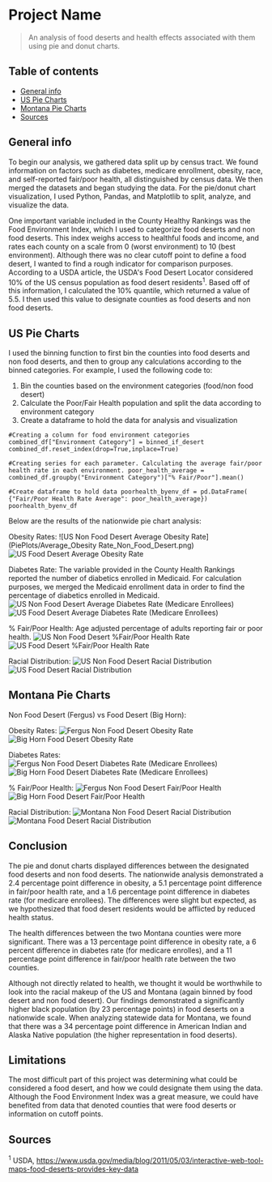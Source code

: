 # Project Name
> An analysis of food deserts and health effects associated with them using pie and donut charts.

## Table of contents
* [General info](#general-info)
* [US Pie Charts](#us-pie-charts)
* [Montana Pie Charts](#montana-pie-charts)
* [Sources](#sources)

## General info
To begin our analysis, we gathered data split up by census tract. We found information on factors such as diabetes, medicare enrollment, obesity, race, and self-reported fair/poor health, all distinguished by census data. We then merged the datasets and began studying the data. For the pie/donut chart visualization, I used Python, Pandas, and Matplotlib to split, analyze, and visualize the data.

One important variable included in the County Healthy Rankings was the Food Environment Index, which I used to categorize food deserts and non food deserts. This index weighs access to healthful foods and income, and rates each county on a scale from 0 (worst environment) to 10 (best environment). Although there was no clear cutoff point to define a food desert, I wanted to find a rough indicator for comparison purposes. According to a USDA article, the USDA's Food Desert Locator considered 10% of the US census population as food desert residents<sup>1</sup>. Based off of this information, I calculated the 10% quantile, which returned a value of 5.5. I then used this value to designate counties as food deserts and non food deserts.

## US Pie Charts
I used the binning function to first bin the counties into food deserts and non food deserts, and then to group any calculations according to the binned categories.
For example, I used the following code to:
1) Bin the counties based on the environment categories (food/non food desert)
2) Calculate the Poor/Fair Health population and split the data according to environment category
3) Create a dataframe to hold the data for analysis and visualization

`#Creating a column for food environment categories
combined_df["Environment Category"] = binned_if_desert
combined_df.reset_index(drop=True,inplace=True)`

`#Creating series for each parameter. Calculating the average fair/poor health rate in each environment.
poor_health_average = combined_df.groupby("Environment Category")["% Fair/Poor"].mean()`

`#Create dataframe to hold data
poorhealth_byenv_df = pd.DataFrame(
    {"Fair/Poor Health Rate Average": poor_health_average})
poorhealth_byenv_df`

Below are the results of the nationwide pie chart analysis:

Obesity Rates:
![US Non Food Desert Average Obesity Rate](PiePlots/Average_Obesity Rate_Non_Food_Desert.png)
![US Food Desert Average Obesity Rate](PiePlots/Average_Obesity_Rate_Food_Desert.png)


Diabetes Rate:
The variable provided in the County Health Rankings reported the number of diabetics enrolled in Medicaid. For calculation purposes, we merged the Medicaid enrollment data in order to find the percentage of diabetics enrolled in Medicaid.
![US Non Food Desert Average Diabetes Rate (Medicare Enrollees)](PiePlots/Percent_of_Medicare_Enrollment_Diabetic_Non_Food_Desert.png)
![US Food Desert Average Diabetes Rate (Medicare Enrollees)](PiePlots/Percent_of_Medicare_Enrollment_Diabetic_Food_Desert.png)

% Fair/Poor Health:
Age adjusted percentage of adults reporting fair or poor health.
![US Non Food Desert %Fair/Poor Health Rate](PiePlots/Fair_Poor_Health_Rate_Non_Food_Desert.png)
![US Food Desert %Fair/Poor Health Rate](PiePlots/Fair_Poor_Health_Rate_Food_Desert.png)

Racial Distribution:
![US Non Food Desert Racial Distribution](PiePlots/Non_Food_Desert_Racial_Distribution.png)
![US Food Desert Racial Distribution](PiePlots/Food_Desert_Racial_Distribution.png)


## Montana Pie Charts
Non Food Desert (Fergus) vs Food Desert (Big Horn):

Obesity Rates:
![Fergus Non Food Desert Obesity Rate](PiePlots/Fergus_Non_Desert_Obesity_Rate.png)
![Big Horn Food Desert Obesity Rate](PiePlots/Big_Horn_Food_Desert_Obesity_Rate.png)

Diabetes Rates:
![Fergus Non Food Desert Diabetes Rate (Medicare Enrollees)](PiePlots/Fergus_MT_Non_Food_Desert_Diabetes_Rate.png)
![Big Horn Food Desert Diabetes Rate (Medicare Enrollees)](PiePlots/Big_Horn_Food_Desert_Diabetes_Rate.png)

% Fair/Poor Health:
![Fergus Non Food Desert Fair/Poor Health](PiePlots/Fergus_Non_Food_Desert_Health_Rate.png)
![Big Horn Food Desert Fair/Poor Health](Big_Horn_Food_Desert_Health_Rate.png)

Racial Distribution:
![Montana Non Food Desert Racial Distribution](PiePlots/Montana_Non_Food_Desert_Racial_Distribution.png)
![Montana Food Desert Racial Distribution](PiePlots/Montana_Food_Desert_Racial_Distribution.png)

## Conclusion

The pie and donut charts displayed differences between the designated food deserts and non food deserts. The nationwide analysis demonstrated a 2.4 percentage point difference in obesity, a 5.1 percentage point difference in fair/poor health rate, and a 1.6 percentage point difference in diabetes rate (for medicare enrollees). The differences were slight but expected, as we hypothesized that food desert residents would be afflicted by reduced health status.

The health differences between the two Montana counties were more significant. There was a 13 percentage point difference in obesity rate, a 6 percent difference in diabetes rate (for medicare enrolles), and a 11 percentage point difference in fair/poor health rate between the two counties.

Although not directly related to health, we thought it would be worthwhile to look into the racial makeup of the US and Montana (again binned by food desert and non food desert). Our findings demonstrated a significantly higher black population (by 23 percentage points) in food deserts on a nationwide scale. When analyzing statewide data for Montana, we found that there was a 34 percentage point difference in American Indian and Alaska Native population (the higher representation in food deserts).

## Limitations

The most difficult part of this project was determining what could be considered a food desert, and how we could designate them using the data. Although the Food Environment Index was a great measure, we could have benefited from data that denoted counties that were food deserts or information on cutoff points.

## Sources
<sup>1</sup> USDA, https://www.usda.gov/media/blog/2011/05/03/interactive-web-tool-maps-food-deserts-provides-key-data
